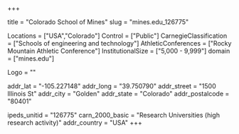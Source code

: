 
+++

title = "Colorado School of Mines"
slug = "mines.edu_126775"

Locations = ["USA","Colorado"]
Control = ["Public"]
CarnegieClassification = ["Schools of engineering and technology"]
AthleticConferences = ["Rocky Mountain Athletic Conference"]
InstitutionalSize = ["5,000 - 9,999"]
domain = ["mines.edu"]

Logo = ""

addr_lat = "-105.227148"
addr_long = "39.750790"
addr_street = "1500 Illinois St"
addr_city = "Golden"
addr_state = "Colorado"
addr_postalcode = "80401"

ipeds_unitid = "126775"
carn_2000_basic = "Research Universities (high research activity)"
addr_country = "USA"
+++
    
